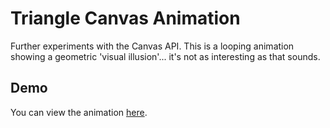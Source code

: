 # Triangle Canvas Animation

Further experiments with the Canvas API. This is a looping animation showing a geometric 'visual illusion'... it's not as interesting as that sounds.

## Demo

You can view the animation [here](https://nathan-kansu.github.io/triangle-canvas-animation/).

